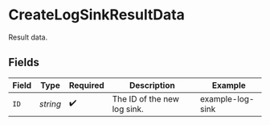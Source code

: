# CreateLogSinkResultData

Result data.


## Fields

| Field                       | Type                        | Required                    | Description                 | Example                     |
| --------------------------- | --------------------------- | --------------------------- | --------------------------- | --------------------------- |
| `ID`                        | *string*                    | :heavy_check_mark:          | The ID of the new log sink. | example-log-sink            |